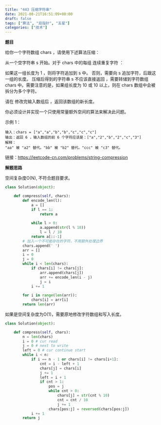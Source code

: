 ```yaml
---
title: "443 压缩字符串"
date: 2021-08-21T16:51:09+08:00
draft: false
tags: ["算法", "双指针", "五星"]
categories: ["技术"]
---
```


**题目**

给你一个字符数组 chars ，请使用下述算法压缩：

从一个空字符串 s 开始。对于 chars 中的每组 连续重复字符 ：

如果这一组长度为 1 ，则将字符追加到 s 中。
否则，需要向 s 追加字符，后跟这一组的长度。
压缩后得到的字符串 s 不应该直接返回 ，需要转储到字符数组 chars 中。需要注意的是，如果组长度为 10 或 10 以上，则在 chars 数组中会被拆分为多个字符。

请在 修改完输入数组后 ，返回该数组的新长度。

你必须设计并实现一个只使用常量额外空间的算法来解决此问题。

示例 1：
```
输入：chars = ["a","a","b","b","c","c","c"]
输出：返回 6 ，输入数组的前 6 个字符应该是：["a","2","b","2","c","3"]
解释：
"aa" 被 "a2" 替代。"bb" 被 "b2" 替代。"ccc" 被 "c3" 替代。
```

链接：https://leetcode-cn.com/problems/string-compression

**解题思路**

空间复杂度O(N), 不符合题目要求。

```python
class Solution(object):

    def compress(self, chars):
        def encode_len(l):
            a = []
            if l == 1:
                return a
            
            while l > 0:
                a.append(str(l % 10))
                l = l / 10
            return a[::-1]
        # 加入一个不可能存在的字符，不用额外处理边界
        chars.append(' ')
        arr = []
        i = 0
        j = 0
        while i < len(chars):
            if chars[i] != chars[j]:
                arr.append(chars[j])
                arr += encode_len(i - j)
                j = i
            i += 1
        
        for i in range(len(arr)):
            chars[i] = arr[i]
        return len(arr)
```

如果是空间复杂度为O(1)，需要原地修改字符数组和写入长度。

```python
class Solution(object):

    def compress(self, chars):
        n = len(chars)
        i = 0 # cur read
        j = 0 # next to write
        left = 0 # cur continue start
        while i < n:
            if i == n - 1 or chars[i] != chars[i+1]:
                cnt = i - left + 1
                chars[j] = chars[i]
                j += 1
                left = i + 1
                if cnt > 1:
                    pos = j
                    while cnt > 0:
                        chars[j] = str(cnt % 10)
                        cnt = cnt / 10
                        j += 1
                    chars[pos:j] = reversed(chars[pos:j])
            i += 1
        return j
```